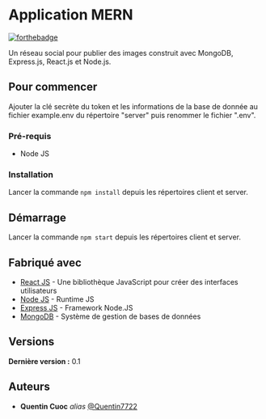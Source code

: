 # Application MERN

[![forthebadge](https://forthebadge.com/images/badges/made-with-javascript.svg)](https://forthebadge.com)

Un réseau social pour publier des images construit avec MongoDB, Express.js, React.js et Node.js.

## Pour commencer

Ajouter la clé secrète du token et les informations de la base de donnée au fichier example.env du répertoire "server" puis renommer le fichier ".env".

### Pré-requis

- Node JS

### Installation

Lancer la commande `npm install` depuis les répertoires client et server.

## Démarrage

Lancer la commande `npm start` depuis les répertoires client et server.

## Fabriqué avec

* [React JS](http://materializecss.com) - Une bibliothèque JavaScript pour créer des interfaces utilisateurs
* [Node JS](https://nodejs.org) - Runtime JS
* [Express JS](https://expressjs.com) - Framework Node.JS
* [MongoDB](https://www.mongodb.com/fr-fr) - Système de gestion de bases de données


## Versions

**Dernière version :** 0.1

## Auteurs

* **Quentin Cuoc** _alias_ [@Quentin7722](https://github.com/Quentin7722)
 

